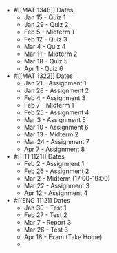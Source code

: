 - #[[MAT 1348]] Dates
	- Jan 15 - Quiz 1
	- Jan 29 - Quiz 2
	- Feb 5 - Midterm 1
	- Feb 12 - Quiz 3
	- Mar 4 - Quiz 4
	- Mar 11 - Midterm 2
	- Mar 18 - Quiz 5
	- Apr 1 - Quiz 6
- #[[MAT 1322]] Dates
	- Jan 21 - Assignment 1
	- Jan 28 - Assignment 2
	- Feb 4 - Assignment 3
	- Feb 7 - Midterm 1
	- Feb 25 - Assignment 4
	- Mar 3 - Assignment 5
	- Mar 10 - Assignment 6
	- Mar 13 - Midterm 2
	- Mar 24 - Assignment 7
	- Apr 7 - Assignment 8
- #[[ITI 1121]] Dates
	- Feb 2 - Assignment 1
	- Feb 26 - Assignment 2
	- Mar 2 - Midterm  (17:00-19:00)
	- Mar 22 - Assignment 3
	- Apr 12 - Assignment 4
- #[[ENG 1112]] Dates
	- Jan 30 - Test 1
	- Feb 27 - Test 2
	- Mar 7 - Report 3
	- Mar 26 - Test 3
	- Apr 18 - Exam (Take Home)
	-